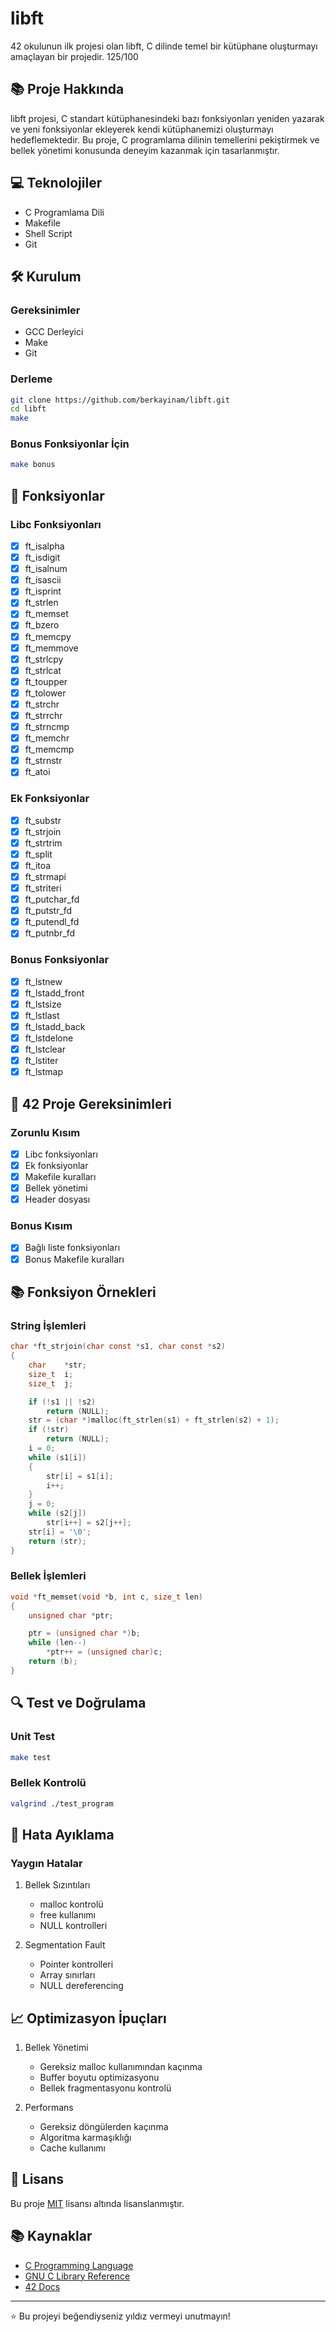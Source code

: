 # libft

42 okulunun ilk projesi olan libft, C dilinde temel bir kütüphane oluşturmayı amaçlayan bir projedir. 125/100

## 📚 Proje Hakkında

libft projesi, C standart kütüphanesindeki bazı fonksiyonları yeniden yazarak ve yeni fonksiyonlar ekleyerek kendi kütüphanemizi oluşturmayı hedeflemektedir. Bu proje, C programlama dilinin temellerini pekiştirmek ve bellek yönetimi konusunda deneyim kazanmak için tasarlanmıştır.

## 💻 Teknolojiler

- C Programlama Dili
- Makefile
- Shell Script
- Git

## 🛠️ Kurulum

### Gereksinimler
- GCC Derleyici
- Make
- Git

### Derleme
```bash
git clone https://github.com/berkayinam/libft.git
cd libft
make
```

### Bonus Fonksiyonlar İçin
```bash
make bonus
```

## 📝 Fonksiyonlar

### Libc Fonksiyonları
- [x] ft_isalpha
- [x] ft_isdigit
- [x] ft_isalnum
- [x] ft_isascii
- [x] ft_isprint
- [x] ft_strlen
- [x] ft_memset
- [x] ft_bzero
- [x] ft_memcpy
- [x] ft_memmove
- [x] ft_strlcpy
- [x] ft_strlcat
- [x] ft_toupper
- [x] ft_tolower
- [x] ft_strchr
- [x] ft_strrchr
- [x] ft_strncmp
- [x] ft_memchr
- [x] ft_memcmp
- [x] ft_strnstr
- [x] ft_atoi

### Ek Fonksiyonlar
- [x] ft_substr
- [x] ft_strjoin
- [x] ft_strtrim
- [x] ft_split
- [x] ft_itoa
- [x] ft_strmapi
- [x] ft_striteri
- [x] ft_putchar_fd
- [x] ft_putstr_fd
- [x] ft_putendl_fd
- [x] ft_putnbr_fd

### Bonus Fonksiyonlar
- [x] ft_lstnew
- [x] ft_lstadd_front
- [x] ft_lstsize
- [x] ft_lstlast
- [x] ft_lstadd_back
- [x] ft_lstdelone
- [x] ft_lstclear
- [x] ft_lstiter
- [x] ft_lstmap

## 🎯 42 Proje Gereksinimleri

### Zorunlu Kısım
- [x] Libc fonksiyonları
- [x] Ek fonksiyonlar
- [x] Makefile kuralları
- [x] Bellek yönetimi
- [x] Header dosyası

### Bonus Kısım
- [x] Bağlı liste fonksiyonları
- [x] Bonus Makefile kuralları

## 📚 Fonksiyon Örnekleri

### String İşlemleri
```c
char *ft_strjoin(char const *s1, char const *s2)
{
    char    *str;
    size_t  i;
    size_t  j;

    if (!s1 || !s2)
        return (NULL);
    str = (char *)malloc(ft_strlen(s1) + ft_strlen(s2) + 1);
    if (!str)
        return (NULL);
    i = 0;
    while (s1[i])
    {
        str[i] = s1[i];
        i++;
    }
    j = 0;
    while (s2[j])
        str[i++] = s2[j++];
    str[i] = '\0';
    return (str);
}
```

### Bellek İşlemleri
```c
void *ft_memset(void *b, int c, size_t len)
{
    unsigned char *ptr;

    ptr = (unsigned char *)b;
    while (len--)
        *ptr++ = (unsigned char)c;
    return (b);
}
```

## 🔍 Test ve Doğrulama

### Unit Test
```bash
make test
```

### Bellek Kontrolü
```bash
valgrind ./test_program
```

## 🐛 Hata Ayıklama

### Yaygın Hatalar
1. Bellek Sızıntıları
   - malloc kontrolü
   - free kullanımı
   - NULL kontrolleri

2. Segmentation Fault
   - Pointer kontrolleri
   - Array sınırları
   - NULL dereferencing

## 📈 Optimizasyon İpuçları

1. Bellek Yönetimi
   - Gereksiz malloc kullanımından kaçınma
   - Buffer boyutu optimizasyonu
   - Bellek fragmentasyonu kontrolü

2. Performans
   - Gereksiz döngülerden kaçınma
   - Algoritma karmaşıklığı
   - Cache kullanımı

## 📝 Lisans

Bu proje [MIT](LICENSE) lisansı altında lisanslanmıştır.

## 📚 Kaynaklar

- [C Programming Language](https://www.cprogramming.com/)
- [GNU C Library Reference](https://www.gnu.org/software/libc/manual/)
- [42 Docs](https://harm-smits.github.io/42docs/)

---

⭐️ Bu projeyi beğendiyseniz yıldız vermeyi unutmayın!
